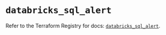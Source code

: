 # `databricks_sql_alert`

Refer to the Terraform Registry for docs: [`databricks_sql_alert`](https://registry.terraform.io/providers/databricks/databricks/1.50.0/docs/resources/sql_alert).

